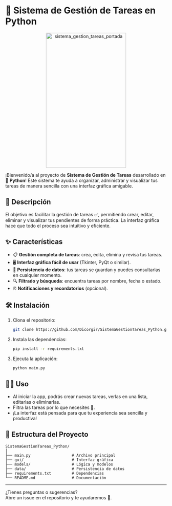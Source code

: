 # 📝 Sistema de Gestión de Tareas en Python

<div align="center">
  <img width="250" height="420" alt="sistema_gestion_tareas_portada" src="https://github.com/user-attachments/assets/7cd2d6c8-e3e0-4e9d-98e4-628c1ea5cb34" />
</div>

¡Bienvenido/a al proyecto de **Sistema de Gestión de Tareas** desarrollado en 🐍 **Python**! 
Este sistema te ayuda a organizar, administrar y visualizar tus tareas de manera sencilla con una interfaz gráfica amigable.

## 🚀 Descripción

El objetivo es facilitar la gestión de tareas ✅, permitiendo crear, editar, eliminar y visualizar tus pendientes de forma práctica.
La interfaz gráfica hace que todo el proceso sea intuitivo y eficiente.

## ✨ Características

- 📋 **Gestión completa de tareas**: crea, edita, elimina y revisa tus tareas.
- 🖥️ **Interfaz gráfica fácil de usar** (Tkinter, PyQt o similar).
- 💾 **Persistencia de datos**: tus tareas se guardan y puedes consultarlas en cualquier momento.
- 🔍 **Filtrado y búsqueda**: encuentra tareas por nombre, fecha o estado.
- ⏰ **Notificaciones y recordatorios** (opcional).

## 🛠️ Instalación

1. Clona el repositorio:
   ```bash
   git clone https://github.com/Dicorgir/SistemaGestionTareas_Python.git
   ```
2. Instala las dependencias:
   ```bash
   pip install -r requirements.txt
   ```
3. Ejecuta la aplicación:
   ```bash
   python main.py
   ```

## 👨‍💻 Uso

- Al iniciar la app, podrás crear nuevas tareas, verlas en una lista, editarlas o eliminarlas.
- Filtra las tareas por lo que necesites 🔎.
- ¡La interfaz está pensada para que tu experiencia sea sencilla y productiva!

## 📂 Estructura del Proyecto

```
SistemaGestionTareas_Python/
│
├── main.py                  # Archivo principal
├── gui/                     # Interfaz gráfica
├── models/                  # Lógica y modelos
├── data/                    # Persistencia de datos
├── requirements.txt         # Dependencias
└── README.md                # Documentación
```

---

¿Tienes preguntas o sugerencias?  
Abre un issue en el repositorio y te ayudaremos 💬.
